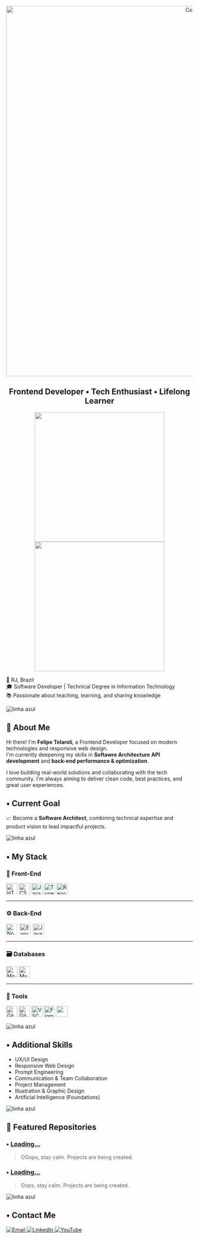 <!-- Optional animated banner -->
<p align="center">
  <img src="https://i.pinimg.com/originals/55/e8/af/55e8af23ff4e1055efd3605624dceb66.gif" width="1000" alt="Coding">
</p>

<h2 align="center">Frontend Developer • Tech Enthusiast • Lifelong Learner</h2>


<p align="center">
  <img src="https://github-readme-stats.vercel.app/api?username=telarolii&show_icons=true&theme=radical" width="350" />
  <img src="https://github-readme-stats.vercel.app/api/top-langs/?username=telarolii&layout=compact&langs_count=6&theme=radical" width="350" />
</p>


📍 RJ, Brazil  
🎓 Software Developer | Technical Degree in Information Technology  
📚 Passionate about teaching, learning, and sharing knowledge  

<img src="https://github.com/felipeAguiarCode/felipeAguiarCode/blob/master/.github/assets/lineBar.png?raw=true" alt="linha azul" />

## 👋 About Me

Hi there! I'm **Felipe Telaroli**, a Frontend Developer focused on modern technologies and responsive web design.  
I'm currently deepening my skills in **Softawre Architecture** **API development** and **back-end performance & optimization**.

I love building real-world solutions and collaborating with the tech community. I'm always aiming to deliver clean code, best practices, and great user experiences.



## • Current Goal

📈 Become a **Software Architect**, combining technical expertise and product vision to lead impactful projects.

<img src="https://github.com/felipeAguiarCode/felipeAguiarCode/blob/master/.github/assets/lineBar.png?raw=true" alt="linha azul" />

## • My Stack

### 🧩 Front-End

<p align="left">
  <img src="https://cdn.jsdelivr.net/gh/devicons/devicon/icons/html5/html5-original.svg" height="30" alt="HTML5" />
  <img src="https://cdn.jsdelivr.net/gh/devicons/devicon/icons/css3/css3-original.svg" height="30" alt="CSS3" />
  <img src="https://cdn.jsdelivr.net/gh/devicons/devicon/icons/javascript/javascript-original.svg" height="30" alt="JavaScript" />
  <img src="https://cdn.jsdelivr.net/gh/devicons/devicon/icons/typescript/typescript-original.svg" height="30" alt="TypeScript" />
  <img src="https://cdn.jsdelivr.net/gh/devicons/devicon/icons/react/react-original.svg" height="30" alt="React" />
</p>

***

### ⚙️ Back-End

<p align="left">
  <img src="https://cdn.simpleicons.org/nodedotjs/339933" height="30" alt="Node.js" />
  <img src="https://cdn.jsdelivr.net/gh/devicons/devicon/icons/express/express-original.svg" height="30" style="background:white; padding:2px; border-radius:4px" alt="Express.js" />
  <img src="https://cdn.jsdelivr.net/gh/devicons/devicon/icons/java/java-original.svg" height="30" alt="Java" />
</p>

---

### 🗃️ Databases

<p align="left">
  <img src="https://cdn.jsdelivr.net/gh/devicons/devicon/icons/mongodb/mongodb-original.svg" height="30" alt="MongoDB" />
  <img src="https://cdn.jsdelivr.net/gh/devicons/devicon/icons/mysql/mysql-original.svg" height="30" alt="MySQL" />
</p>

---

### 🧰 Tools

<p align="left">
  <img src="https://cdn.jsdelivr.net/gh/devicons/devicon/icons/git/git-original.svg" height="30" alt="Git" />
  <img src="https://cdn.jsdelivr.net/gh/devicons/devicon/icons/github/github-original.svg" height="30" alt="GitHub" />
  <img src="https://cdn.jsdelivr.net/gh/devicons/devicon/icons/vscode/vscode-original.svg" height="30" alt="VSCode" />
  <img src="https://cdn.jsdelivr.net/gh/devicons/devicon/icons/figma/figma-original.svg" height="30" alt="Figma" />
  <img src="https://img.shields.io/badge/Insomnia-4000BF?style=flat-square&logo=insomnia&logoColor=white" height="30" />
</p>

<img src="https://github.com/felipeAguiarCode/felipeAguiarCode/blob/master/.github/assets/lineBar.png?raw=true" alt="linha azul" />

## • Additional Skills

- UX/UI Design  
- Responsive Web Design  
- Prompt Engineering  
- Communication & Team Collaboration  
- Project Management  
- Illustration & Graphic Design  
- Artificial Intelligence (Foundations)

<img src="https://github.com/felipeAguiarCode/felipeAguiarCode/blob/master/.github/assets/lineBar.png?raw=true" alt="linha azul" />

## 📌 Featured Repositories

### • [Loading...](https://github.com/telarolii/)
> OOops, stay calm. Projects are being created.

### • [Loading...](https://github.com/telarolii/)
> Oops, stay calm. Projects are being created.

<img src="https://github.com/felipeAguiarCode/felipeAguiarCode/blob/master/.github/assets/lineBar.png?raw=true" alt="linha azul" />

## • Contact Me

<p>
  <a href="mailto:dev.telaroli@gmail.com">
    <img alt="Email" src="https://img.shields.io/badge/Email-000000?style=for-the-badge&logo=gmail&logoColor=white" />
  </a>
  <a href="https://www.linkedin.com/in/telarolidev/" target="_blank">
    <img alt="LinkedIn" src="https://img.shields.io/badge/LinkedIn-000000?style=for-the-badge&logo=linkedin&logoColor=white" />
  </a>
  <a href="https://www.youtube.com/@telarolidev" target="_blank">
    <img alt="YouTube" src="https://img.shields.io/badge/YouTube-000000?style=for-the-badge&logo=youtube&logoColor=white" />
  </a>
</p>